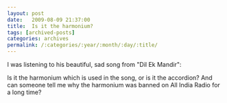 ```yaml
---
layout: post
date:	2009-08-09 21:37:00
title:  Is it the harmonium?
tags: [archived-posts]
categories: archives
permalink: /:categories/:year/:month/:day/:title/
---
```

I was listening to his beautiful, sad song from "Dil Ek Mandir":


<lj-embed id="95"/>


Is it the harmonium which is used in the song, or is it the accordion? And can someone tell me why the harmonium was banned on All India Radio for a long time?

